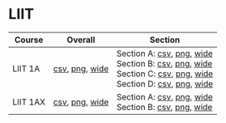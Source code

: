 # LIIT

| Course | Overall | Section |
| ------ | ------- | ------- |
| LIIT 1A | [csv](https://github.com/UCSD-Historical-Enrollment-Data/2023Fall/blob/main/overall/LIIT%201A.csv), [png](https://raw.githubusercontent.com/UCSD-Historical-Enrollment-Data/2023Fall/main/plot_overall/LIIT%201A.png), [wide](https://raw.githubusercontent.com/UCSD-Historical-Enrollment-Data/2023Fall/main/plot_overall_wide/LIIT%201A.png) | Section A: [csv](https://github.com/UCSD-Historical-Enrollment-Data/2023Fall/blob/main/section/LIIT%201A_A.csv), [png](https://raw.githubusercontent.com/UCSD-Historical-Enrollment-Data/2023Fall/main/plot_section/LIIT%201A_A.png), [wide](https://raw.githubusercontent.com/UCSD-Historical-Enrollment-Data/2023Fall/main/plot_section_wide/LIIT%201A_A.png)<br>Section B: [csv](https://github.com/UCSD-Historical-Enrollment-Data/2023Fall/blob/main/section/LIIT%201A_B.csv), [png](https://raw.githubusercontent.com/UCSD-Historical-Enrollment-Data/2023Fall/main/plot_section/LIIT%201A_B.png), [wide](https://raw.githubusercontent.com/UCSD-Historical-Enrollment-Data/2023Fall/main/plot_section_wide/LIIT%201A_B.png)<br>Section C: [csv](https://github.com/UCSD-Historical-Enrollment-Data/2023Fall/blob/main/section/LIIT%201A_C.csv), [png](https://raw.githubusercontent.com/UCSD-Historical-Enrollment-Data/2023Fall/main/plot_section/LIIT%201A_C.png), [wide](https://raw.githubusercontent.com/UCSD-Historical-Enrollment-Data/2023Fall/main/plot_section_wide/LIIT%201A_C.png)<br>Section D: [csv](https://github.com/UCSD-Historical-Enrollment-Data/2023Fall/blob/main/section/LIIT%201A_D.csv), [png](https://raw.githubusercontent.com/UCSD-Historical-Enrollment-Data/2023Fall/main/plot_section/LIIT%201A_D.png), [wide](https://raw.githubusercontent.com/UCSD-Historical-Enrollment-Data/2023Fall/main/plot_section_wide/LIIT%201A_D.png) |
| LIIT 1AX | [csv](https://github.com/UCSD-Historical-Enrollment-Data/2023Fall/blob/main/overall/LIIT%201AX.csv), [png](https://raw.githubusercontent.com/UCSD-Historical-Enrollment-Data/2023Fall/main/plot_overall/LIIT%201AX.png), [wide](https://raw.githubusercontent.com/UCSD-Historical-Enrollment-Data/2023Fall/main/plot_overall_wide/LIIT%201AX.png) | Section A: [csv](https://github.com/UCSD-Historical-Enrollment-Data/2023Fall/blob/main/section/LIIT%201AX_A.csv), [png](https://raw.githubusercontent.com/UCSD-Historical-Enrollment-Data/2023Fall/main/plot_section/LIIT%201AX_A.png), [wide](https://raw.githubusercontent.com/UCSD-Historical-Enrollment-Data/2023Fall/main/plot_section_wide/LIIT%201AX_A.png)<br>Section B: [csv](https://github.com/UCSD-Historical-Enrollment-Data/2023Fall/blob/main/section/LIIT%201AX_B.csv), [png](https://raw.githubusercontent.com/UCSD-Historical-Enrollment-Data/2023Fall/main/plot_section/LIIT%201AX_B.png), [wide](https://raw.githubusercontent.com/UCSD-Historical-Enrollment-Data/2023Fall/main/plot_section_wide/LIIT%201AX_B.png) |
